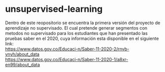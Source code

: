 # unsupervised-learning
Dentro de este reopositorio se encuentra la primera versión del proyecto de aprendizaje no supervisado. El cual pretende generar segmentos con metodos no supervisado para los estudiantes que han presentado las pruebas saber en el 2020, cuya información esta disponible en el siguiente link: <br>
https://www.datos.gov.co/Educaci-n/Saber-11-2020-2/rnvb-vnyh/about_data<br>
https://www.datos.gov.co/Educaci-n/Saber-11-2020-1/a8xr-en99/about_data
